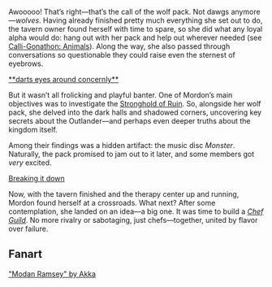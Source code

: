 Awooooo! That’s right—that’s the call of the wolf pack. Not dawgs anymore—_wolves_. Having already finished pretty much everything she set out to do, the tavern owner found herself with time to spare, so she did what any loyal alpha would do: hang out with her pack and help out wherever needed (see [Calli-Gonathon: Animals](#edge:calli-gigi)). Along the way, she also passed through conversations so questionable they could raise even the sternest of eyebrows.

[\*\*darts eyes around concernly\*\*](#embed:https://www.youtube.com/live/uX0rZYSrb4Q?si=lN7skq8UX4nbv6z5&t=3212)

But it wasn’t all frolicking and playful banter. One of Mordon’s main objectives was to investigate the [Stronghold of Ruin](https://www.youtube.com/live/uX0rZYSrb4Q?si=aLBbcb29JY8k7qre&t=4924). So, alongside her wolf pack, she delved into the dark halls and shadowed corners, uncovering key secrets about the Outlander—and perhaps even deeper truths about the kingdom itself.

Among their findings was a hidden artifact: the music disc _Monster_. Naturally, the pack promised to jam out to it later, and some members got _very_ excited.

[Breaking it down](#embed:https://www.youtube.com/live/uX0rZYSrb4Q?si=-S8LakM9_e_1wryx&t=6569)

Now, with the tavern finished and the therapy center up and running, Mordon found herself at a crossroads. What next? After some contemplation, she landed on an idea—a big one. It was time to build a [_Chef Guild_](https://www.youtube.com/live/uX0rZYSrb4Q?si=w1SXzcLHIPpTg1mi&t=6893). No more rivalry or sabotaging, just chefs—together, united by flavor over failure.

## Fanart

["Modan Ramsey" by Akka](https://x.com/__akkanen/status/1919051593619755126)
